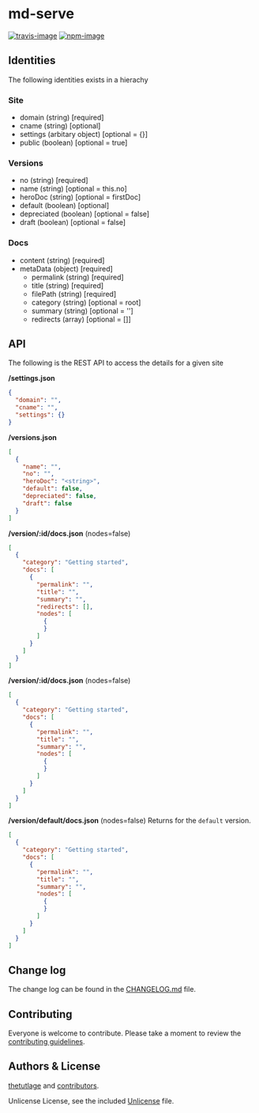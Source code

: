 # md-serve

[![travis-image]][travis-url]
[![npm-image]][npm-url]

## Identities
The following identities exists in a hierachy

### Site
- domain (string)              [required]
- cname (string)               [optional]
- settings (arbitary object)   [optional = {}]
- public (boolean)             [optional = true]

### Versions
- no (string)            [required]
- name (string)          [optional = this.no]
- heroDoc (string)       [optional = firstDoc]
- default (boolean)      [optional]
- depreciated (boolean)  [optional = false]
- draft (boolean)        [optional = false]

### Docs
- content  (string)     [required]
- metaData (object)     [required]
  - permalink (string)  [required]
  - title (string)      [required]
  - filePath (string)   [required]
  - category (string)   [optional = root]
  - summary (string)    [optional = '']
  - redirects (array)   [optional = []]

## API
The following is the REST API to access the details for a given site

**/settings.json**
```json
{
  "domain": "",
  "cname": "",
  "settings": {}
}
```

**/versions.json**
```json
[
  {
    "name": "",
    "no": "",
    "heroDoc": "<string>",
    "default": false,
    "depreciated": false,
    "draft": false
  }
]
```

**/version/:id/docs.json** (nodes=false)
```json
[
  {
    "category": "Getting started",
    "docs": [
      {
        "permalink": "",
        "title": "",
        "summary": "",
        "redirects": [],
        "nodes": [
          {
          }
        ]
      }
    ]
  }
]
```

**/version/:id/docs.json** (nodes=false)
```json
[
  {
    "category": "Getting started",
    "docs": [
      {
        "permalink": "",
        "title": "",
        "summary": "",
        "nodes": [
          {
          }
        ]
      }
    ]
  }
]
```

**/version/default/docs.json** (nodes=false)
Returns for the `default` version.

```json
[
  {
    "category": "Getting started",
    "docs": [
      {
        "permalink": "",
        "title": "",
        "summary": "",
        "nodes": [
          {
          }
        ]
      }
    ]
  }
]
```

## Change log

The change log can be found in the [CHANGELOG.md](https://github.com/thetutlage/md-serve/CHANGELOG.md) file.

## Contributing

Everyone is welcome to contribute. Please take a moment to review the [contributing guidelines](CONTRIBUTING.md).

## Authors & License
[thetutlage](https://github.com/thetutlage) and [contributors](https://github.com/thetutlage/md-serve/graphs/contributors).

Unlicense License, see the included [Unlicense](LICENSE.md) file.

[travis-image]: https://img.shields.io/travis/thetutlage/md-serve/master.svg?style=flat-square&logo=travis
[travis-url]: https://travis-ci.org/thetutlage/md-serve "travis"

[npm-image]: https://img.shields.io/npm/v/md-serve.svg?style=flat-square&logo=npm
[npm-url]: https://npmjs.org/package/md-serve "npm"
